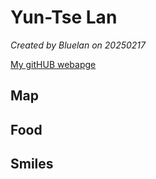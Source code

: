 # Yun-Tse Lan


*Created by Bluelan on 20250217*

[My gitHUB webapge](https://github.com/bluelan0106) 


## Map

## Food

## Smiles 
